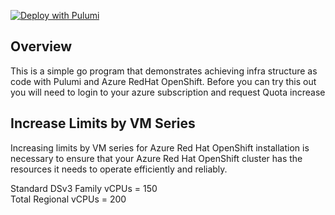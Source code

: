 [![Deploy with Pulumi](https://get.pulumi.com/new/button.svg)](https://app.pulumi.com/new?template=https://github.com/rprakashg-redhat/pulumi-aro/tree/main)

## Overview
This is a simple go program that demonstrates achieving infra structure as code with Pulumi and Azure RedHat OpenShift. Before you can try this out you will need to login to your azure subscription and request Quota increase 

## Increase Limits by VM Series

Increasing limits by VM series for Azure Red Hat OpenShift installation is necessary to ensure that your Azure Red Hat OpenShift cluster has the resources it needs to operate efficiently and reliably. 

Standard DSv3 Family vCPUs = 150  
Total Regional vCPUs = 200

